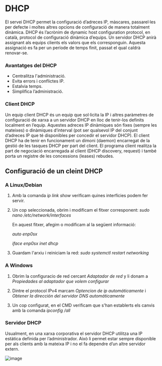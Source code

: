 # DHCP
El servei DHCP permet la configuració d’adreces IP, màscares, passarel·les per defecte i moltes altres opcions de configuració de manera totalment dinàmica. DHCP és l’acrònim de dynamic host configuration protocol, en català, protocol de configuració dinàmica d’equips.
Un servidor DHCP anirà assignant als equips clients els valors que els corresponguin. Aquesta assignació es fa per un període de temps finit, passat el qual caldrà renovar-se.

### Avantatges del DHCP
- Centralitza l'administració.
- Evita errors i conflictes IP.
- Estalvia temps.
- Simplifica l’administració.

### Client DHCP
Un equip client DHCP és un equip que sol·licita la IP i altres paràmetres de configuració de xarxa a un servidor DHCP en lloc de tenir-los definits localment en l’equip.
Aquestes adreces IP dinàmiques són fixes (sempre les mateixes) o dinàmiques d’interval (pot ser qualsevol IP del conjunt d’adreces IP que té disponibles per concedir el servidor DHCP).
El client DHCP ha de tenir en funcionament un dimoni (daemon) encarregat de la gestió de les tasques DHCP per part del client. El programa client realitza la part de negociació encarregada al client (DHCP discovery, request) i també porta un registre de les concessions (leases) rebudes.

## Configuració de un cleint DHCP

### A Linux/Debian

1. Amb la comanda *ip link show* verificam quines interfícies podem fer servir.

2. Un cop seleccionada, obrim i modificam el fitxer corresponent: *sudo nano /etc/network/interfaces*

   En aquest fitxer, afegim o modificam al la següent informació:
   
   *auto enp0sx*

    *iface enp0sx inet dhcp*

3. Guardam l'arxiu i reiniciam la red: *sudo systemctl restart networking*

### A Windows

1. Obrim la configuracio de red cercant *Adaptador de red* y li donam a *Propiedades al adaptador que volem configurar*

2. Dintre el protocol IPv4 marcam *Optencion de ip automáticamente* i *Obtener la dirección del servidor DNS automáticamente*

3. Un cop configurat, en el CMD verificam que s'han establerts els canvis amb la comanda *ipconfig /all*

### Servidor DHCP
Usualment, en una xarxa corporativa el servidor DHCP utilitza una IP estàtica definida per l’administrador. Això li permet estar sempre disponible per als clients amb la mateixa IP i no el fa dependre d’un altre servidor extern.




![image](https://github.com/user-attachments/assets/14b8e57e-42ed-4942-980b-4f3609ebf00e)





